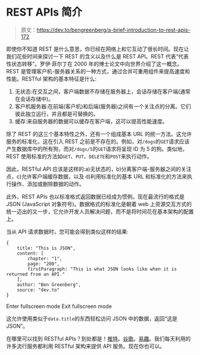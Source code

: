 # REST APIs 简介

> 原文：<https://dev.to/bengreenberg/a-brief-introduction-to-rest-apis-172>

即使你不知道 REST 是什么意思，你已经在网络上和它互动了很长时间。现在让我们花些时间来探讨一下 REST 的含义以及什么是 REST API。REST 代表“代表性状态转移”。罗伊·菲尔丁在 2000 年的博士论文中向世界介绍了这一概念。REST 是管理客户机-服务器关系的一种方式，通过合并可重用组件来提高速度和性能。RESTful 架构的基本特征是什么:

1.  无状态:在交互之间，客户端数据不存储在服务器上，会话存储在客户端(通常在会话存储中)。
2.  客户机服务器:在前端(客户机)和后端(服务器)之间有一个关注点的分离。它们彼此独立运行，并且都是可替换的。
3.  缓存:来自服务器的数据可以缓存在客户端，这可以提高性能速度。

除了 REST 的这三个基本特性之外，还有一个组成基本 URL 的统一方法。这允许服务的标准化，这在引入 REST 之前是不存在的。例如，对`/dogs`的`GET`请求应该产生数据库中的所有狗，而对`/dogs/5`的`GET`请求将呈现 ID 为 5 的狗。类似地，REST 使用标准的方法如`GET`、`PUT`、`DELETE`和`POST`来执行动作。

因此，RESTful API 应该是这样的:a)无状态的，b)分离客户端-服务器之间的关注点，c)允许客户端缓存数据，以及 d)利用标准化的基本 URL 和标准化的方法来执行操作、添加或删除数据的动作。

此外，REST APIs 也以标准格式返回数据已经成为惯例。现在最流行的格式是 JSON (JavaScript 对象符号)。数据格式的标准化是朝着 web 上资源交互方式的统一迈出的又一步，它允许开发人员解决问题，而不是将时间花在基本架构的配置上。

当从 API 请求数据时，您可能会得到类似这样的结果:

```
{
    title: "This is JSON",
    content: [
        chapter: "1",
        page: "200",
        firstParagraph: "This is what JSON looks like when it is returned from an API."
    ],
    author: "Ben Greenberg",
    source: "dev.to"
} 
```

Enter fullscreen mode Exit fullscreen mode

这允许使用类似于`data.title`的东西轻松访问 JSON 中的数据，返回“这是 JSON”。

在哪里可以找到 RESTful APIs？到处都是！[推特](https://dev.twitter.com/twitterkit/android/access-rest-api)。[谷歌](https://developers.google.com/drive/v2/reference/)。[易趣](https://go.developer.ebay.com/api-documentation)。我们每天利用的许多流行服务都利用 RESTful 架构来提供 API 服务。现在你也可以。